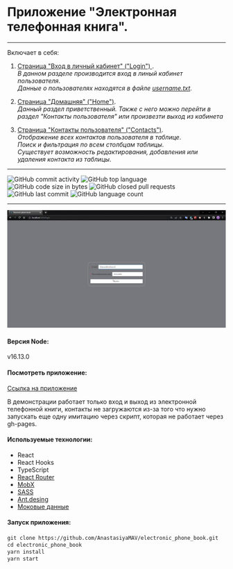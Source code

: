 # Приложение "Электронная телефонная книга".

---

Включает в себя:

1. <ins>Страница "Вход в личный кабинет" ("Login") </ins>. <br>
   _В данном разделе производится вход в линый кабинет пользователя_.<br>
   _Данные о пользователях находятся в файле [username.txt](https://github.com/AnastasiyaMAV/electronic_phone_book/blob/main/username.txt)_.<br>

2. <ins>Страница "Домашняя" ("Home")</ins>.<br>
   _Данный раздел приветственный. Также с него можно перейти в раздел "Контакты пользователя" или произвезти выход из кабинета_ <br>

3. <ins>Страница "Контакты пользователя" ("Contacts")</ins>.<br>
   _Отображение всех контактов пользователя в таблице_.<br>
   _Поиск и фильтрация по всем столбцам таблицы_.<br>
   _Существует возможность редактирования, добавления или удаления контакта из таблицы_.<br>

---

![GitHub commit activity](https://img.shields.io/github/commit-activity/y/AnastasiyaMAV/electronic_phone_book?color=%23ffcc00) ![GitHub top language](https://img.shields.io/github/languages/top/AnastasiyaMAV/electronic_phone_book?color=%23ffcc00) ![GitHub code size in bytes](https://img.shields.io/github/languages/code-size/AnastasiyaMAV/electronic_phone_book?color=%23ffcc00) ![GitHub closed pull requests](https://img.shields.io/github/issues-pr-closed/AnastasiyaMAV/electronic_phone_book) ![GitHub last commit](https://img.shields.io/github/last-commit/AnastasiyaMAV/electronic_phone_book?color=%23ffcc00) ![GitHub language count](https://img.shields.io/github/languages/count/AnastasiyaMAV/electronic_phone_book?color=%23ffcc00)

---

![gif](https://github.com/AnastasiyaMAV/electronic_phone_book/blob/main/src/assets/ElectronicPhoneBook.gif)

#### Версия Node:
v16.13.0

#### Посмотреть приложение:

[Ссылка на приложение](https://anastasiyamav.github.io/electronic_phone_book/)

В демонстрации работает только вход и выход из электронной телефонной книги, контакты не загружаются из-за того что нужно запускать еще одну имитацию через скрипт, которая не работает через gh-pages.

#### Используемые технологии:

- React
- React Hooks
- TypeScript
- [React Router](https://v5.reactrouter.com/web/guides/quick-start)
- [MobX](https://mobx.js.org/getting-started)
- [SASS](https://sass-lang.com/)
- [Ant.desing](https://ant.design/)
- [Моковые данные](https://github.com/typicode/json-server)

#### Запуск приложения:

```
git clone https://github.com/AnastasiyaMAV/electronic_phone_book.git
cd electronic_phone_book
yarn install
yarn start
```
